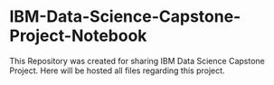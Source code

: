 # IBM-Data-Science-Capstone-Project-Notebook
This Repository  was created for sharing IBM Data Science Capstone Project. Here will be hosted all files regarding this project.
